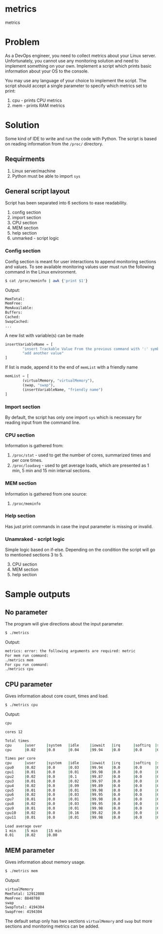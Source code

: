 # metrics
metrics

# Problem
As a DevOps engineer, you need to collect metrics about your Linux server. Unfortunately, you cannot use any monitoring solution and need to implement something on your own. Implement a script which prints basic information about your OS to the console.

You may use any language of your choice to implement the script.
The script should accept a single parameter to specify which metrics set to print:
1) cpu - prints CPU metrics
2) mem - prints RAM metrics

# Solution
Some kind of IDE to write and run the code with Python. The script is based on reading information from the `/proc/` directory.

## Requirments
1) Linux server/machine
2) Python must be able to import `sys`

## General script layout
Script has been separated into 6 sections to ease readability.

1) config section
2) import section
3) CPU section
4) MEM section
5) help section
6) unmarked - script logic

### Config section
Config section is meant for user interactions to append monitoring sections and values.
To see available monitoring values user must run the following command in the Linux environment.
```bash
$ cat /proc/meminfo | awk {'print $1'}
```
Output:
```bash
MemTotal:
MemFree:
MemAvailable:
Buffers:
Cached:
SwapCached:
...
```
A new list with variable(s) can be made
```python
insertVariableName = [
        "insert Trackable Value From the previous command with ':' symbol if present",
        "add another value"
]
```
If list is made, append it to the end of `memList` with a friendly name
```python
memList = [
        (virtualMemory, "virtualMemory"),
        (swap, "swap"),
        (insertVariableName, "friendly name")
]
```

### Import section
By default, the script has only one import `sys` which is necessary for reading input from the command line.

### CPU section
Information is gathered from:
1) `/proc/stat` - used to get the number of cores, summarized times and per core times.
2) `/proc/loadavg` - used to get average loads, which are presented as 1 min, 5 min and 15 min interval sections.

### MEM section
Information is gathered from one source:
1) `/proc/meminfo`

### Help section
Has just print commands in case the input parameter is missing or invalid.

### Unamraked - script logic
Simple logic based on if-else. Depending on the condition the script will go to mentioned sections 3 to 5.

3) CPU section
4) MEM section
5) help section

# Sample outputs

## No parameter
The program will give directions about the input parameter.
```bash
$ ./metrics
```
Output:

```bash
metrics: error: the following arguments are required: metric
For mem run command:
./metrics mem
For cpu run command:
./metrics cpu
```

## CPU parameter
Gives information about core count, times and load.
```bash
$ ./metrics cpu
```
Output:
```bash
cpu

cores 12

Total times
cpu      |user     |system   |idle     |iowait   |irq      |softirq  |steal    |guest    |guest_nice
cpu      |0.02     |0.0      |0.04     |99.94    |0.0      |0.0      |0.0      |0.0      |0.0

Times per core
cpu      |user     |system   |idle     |iowait   |irq      |softirq  |steal    |guest    |guest_nice
cpu0     |0.02     |0.0      |0.03     |99.94    |0.0      |0.0      |0.01     |0.0      |0.0
cpu1     |0.01     |0.0      |0.01     |99.98    |0.0      |0.0      |0.0      |0.0      |0.0
cpu2     |0.02     |0.0      |0.1      |99.87    |0.0      |0.0      |0.0      |0.0      |0.0
cpu3     |0.01     |0.0      |0.02     |99.97    |0.0      |0.0      |0.0      |0.0      |0.0
cpu4     |0.02     |0.0      |0.09     |99.89    |0.0      |0.0      |0.0      |0.0      |0.0
cpu5     |0.01     |0.0      |0.01     |99.98    |0.0      |0.0      |0.0      |0.0      |0.0
cpu6     |0.02     |0.0      |0.03     |99.95    |0.0      |0.0      |0.0      |0.0      |0.0
cpu7     |0.01     |0.0      |0.01     |99.98    |0.0      |0.0      |0.0      |0.0      |0.0
cpu8     |0.02     |0.0      |0.03     |99.95    |0.0      |0.0      |0.0      |0.0      |0.0
cpu9     |0.01     |0.0      |0.01     |99.98    |0.0      |0.0      |0.0      |0.0      |0.0
cpu10    |0.02     |0.0      |0.16     |99.82    |0.0      |0.0      |0.0      |0.0      |0.0
cpu11    |0.01     |0.0      |0.01     |99.98    |0.0      |0.0      |0.0      |0.0      |0.0

Load average over
1 min    |5 min    |15 min
0.01     |0.02     |0.00
```

## MEM parameter
Gives information about memory usage. 
```bash
$ ./metrics mem
```
Output:
```bash
virtualMemory
MemTotal: 12912808
MemFree: 8840708
swap
SwapTotal: 4194304
SwapFree: 4194304
```
The default setup only has two sections `virtualMemory` and `swap` but more sections and monitoring metrics can be added.

